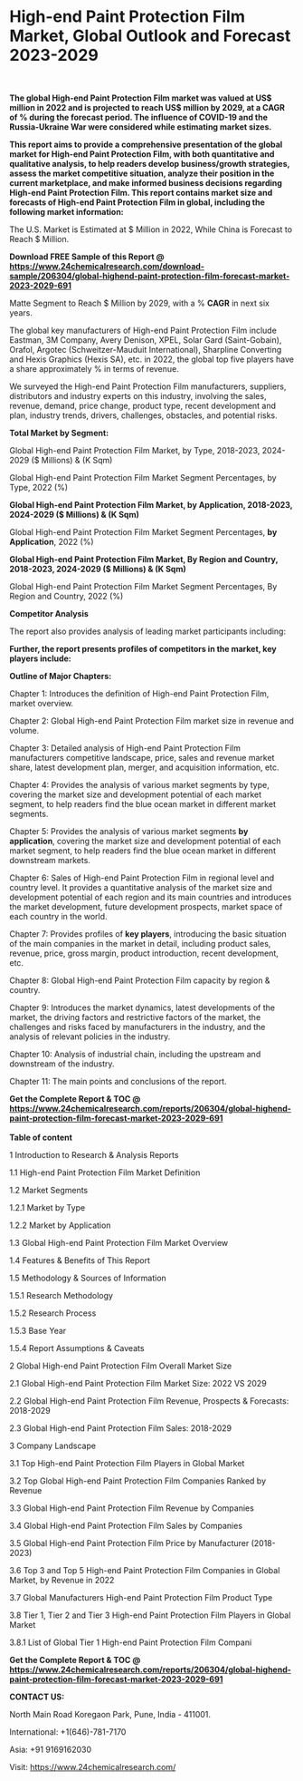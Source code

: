 <h1>High-end Paint Protection Film Market, Global Outlook and Forecast 2023-2029</h1><br/><p><strong>The global High-end Paint Protection Film market was valued at US$ million in 2022 and is projected to reach US$ million by 2029, at a <strong>CAGR</strong> of % during the forecast period. The influence of COVID-19 and the Russia-Ukraine War were considered while estimating market sizes.</strong></p><p><strong>This report aims to provide a comprehensive presentation of the global market for High-end Paint Protection Film, with both quantitative and qualitative analysis, to help readers develop business/growth strategies, assess the market competitive situation, analyze their position in the current marketplace, and make informed business decisions regarding High-end Paint Protection Film. This report contains market size and forecasts of High-end Paint Protection Film in global, including the following market information:</strong></p><p>The U.S. Market is Estimated at $ Million in 2022, While China is Forecast to Reach $ Million.</p><div><b>Download FREE Sample of this Report @ <a href="https://www.24chemicalresearch.com/download-sample/206304/global-highend-paint-protection-film-forecast-market-2023-2029-691">https://www.24chemicalresearch.com/download-sample/206304/global-highend-paint-protection-film-forecast-market-2023-2029-691</a></b></div><p>Matte Segment to Reach $ Million by 2029, with a % <strong>CAGR</strong> in next six years.</p><p>The global key manufacturers of High-end Paint Protection Film include Eastman, 3M Company, Avery Denison, XPEL, Solar Gard (Saint-Gobain), Orafol, Argotec (Schweitzer-Mauduit International), Sharpline Converting and Hexis Graphics (Hexis SA), etc. in 2022, the global top five players have a share approximately % in terms of revenue.</p><p>We surveyed the High-end Paint Protection Film manufacturers, suppliers, distributors and industry experts on this industry, involving the sales, revenue, demand, price change, product type, recent development and plan, industry trends, drivers, challenges, obstacles, and potential risks.</p><p><strong>Total Market by Segment:</strong></p><p>Global High-end Paint Protection Film Market, by Type, 2018-2023, 2024-2029 ($ Millions) & (K Sqm)</p><p>Global High-end Paint Protection Film Market Segment Percentages, by Type, 2022 (%)</p><p><strong>Global High-end Paint Protection Film Market, <strong>by Application</strong>, 2018-2023, 2024-2029 ($ Millions) & (K Sqm)</strong></p><p>Global High-end Paint Protection Film Market Segment Percentages, <strong>by Application</strong>, 2022 (%)</p><p><strong>Global High-end Paint Protection Film Market, By Region and Country, 2018-2023, 2024-2029 ($ Millions) & (K Sqm)</strong></p><p>Global High-end Paint Protection Film Market Segment Percentages, By Region and Country, 2022 (%)</p><p><strong>Competitor Analysis</strong></p><p>The report also provides analysis of leading market participants including:</p><p><strong>Further, the report presents profiles of competitors in the market, <strong>key players</strong> include:</strong></p><p><strong>Outline of Major Chapters:</strong></p><p>Chapter 1: Introduces the definition of High-end Paint Protection Film, market overview.</p><p>Chapter 2: Global High-end Paint Protection Film market size in revenue and volume.</p><p>Chapter 3: Detailed analysis of High-end Paint Protection Film manufacturers competitive landscape, price, sales and revenue market share, latest development plan, merger, and acquisition information, etc.</p><p>Chapter 4: Provides the analysis of various market segments by type, covering the market size and development potential of each market segment, to help readers find the blue ocean market in different market segments.</p><p>Chapter 5: Provides the analysis of various market segments <strong>by application</strong>, covering the market size and development potential of each market segment, to help readers find the blue ocean market in different downstream markets.</p><p>Chapter 6: Sales of High-end Paint Protection Film in regional level and country level. It provides a quantitative analysis of the market size and development potential of each region and its main countries and introduces the market development, future development prospects, market space of each country in the world.</p><p>Chapter 7: Provides profiles of <strong>key players</strong>, introducing the basic situation of the main companies in the market in detail, including product sales, revenue, price, gross margin, product introduction, recent development, etc.</p><p>Chapter 8: Global High-end Paint Protection Film capacity by region & country.</p><p>Chapter 9: Introduces the market dynamics, latest developments of the market, the driving factors and restrictive factors of the market, the challenges and risks faced by manufacturers in the industry, and the analysis of relevant policies in the industry.</p><p>Chapter 10: Analysis of industrial chain, including the upstream and downstream of the industry.</p><p>Chapter 11: The main points and conclusions of the report.</p><div><b>Get the Complete Report & TOC @ <a href="https://www.24chemicalresearch.com/reports/206304/global-highend-paint-protection-film-forecast-market-2023-2029-691">https://www.24chemicalresearch.com/reports/206304/global-highend-paint-protection-film-forecast-market-2023-2029-691</a></b></div><br><b>Table of content</b><p>1 Introduction to Research & Analysis Reports<br />
 
  1.1 High-end Paint Protection Film Market Definition<br />
 
  1.2 Market Segments<br />
 
  1.2.1 Market by Type<br />
 
  1.2.2 Market by Application<br />
 
  1.3 Global High-end Paint Protection Film Market Overview<br />
 
  1.4 Features & Benefits of This Report<br />
 
  1.5 Methodology & Sources of Information<br />
 
  1.5.1 Research Methodology<br />
 
  1.5.2 Research Process<br />
 
  1.5.3 Base Year<br />
 
  1.5.4 Report Assumptions & Caveats<br />
 
 2 Global High-end Paint Protection Film Overall Market Size<br />
 
  2.1 Global High-end Paint Protection Film Market Size: 2022 VS 2029<br />
 
  2.2 Global High-end Paint Protection Film Revenue, Prospects & Forecasts: 2018-2029<br />
 
  2.3 Global High-end Paint Protection Film Sales: 2018-2029<br />
 
 3 Company Landscape<br />
 
  3.1 Top High-end Paint Protection Film Players in Global Market<br />
 
  3.2 Top Global High-end Paint Protection Film Companies Ranked by Revenue<br />
 
  3.3 Global High-end Paint Protection Film Revenue by Companies<br />
 
  3.4 Global High-end Paint Protection Film Sales by Companies<br />
 
  3.5 Global High-end Paint Protection Film Price by Manufacturer (2018-2023)<br />
 
  3.6 Top 3 and Top 5 High-end Paint Protection Film Companies in Global Market, by Revenue in 2022<br />
 
  3.7 Global Manufacturers High-end Paint Protection Film Product Type<br />
 
  3.8 Tier 1, Tier 2 and Tier 3 High-end Paint Protection Film Players in Global Market<br />
 
  3.8.1 List of Global Tier 1 High-end Paint Protection Film Compani<br><div><b>Get the Complete Report & TOC @ <a href="https://www.24chemicalresearch.com/reports/206304/global-highend-paint-protection-film-forecast-market-2023-2029-691">https://www.24chemicalresearch.com/reports/206304/global-highend-paint-protection-film-forecast-market-2023-2029-691</a></b></div></p>
 
 <b>CONTACT US:</b><br>
 
 North Main Road Koregaon Park, Pune, India - 411001.<br/>
 
 International: +1(646)-781-7170<br/>
 
 Asia: +91 9169162030<br/>
 
 Visit: <a href="https://www.24chemicalresearch.com/">https://www.24chemicalresearch.com/</a>
 
 <br>